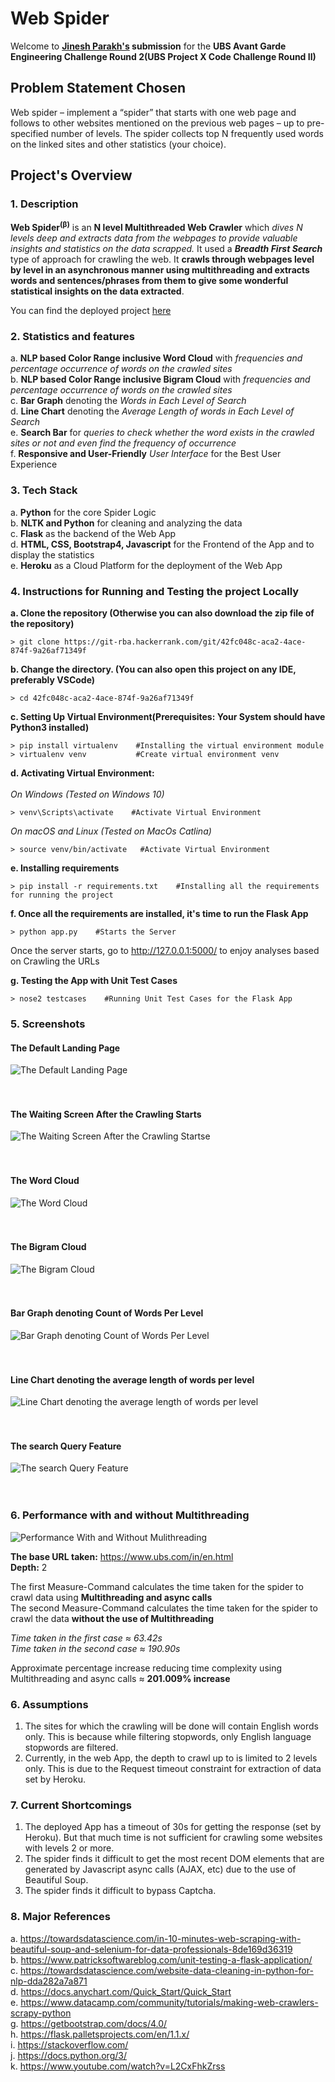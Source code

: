 # Web Spider

Welcome to **[Jinesh Parakh's](https://github.com/jineshparakh) submission** for the **UBS Avant Garde Engineering Challenge Round 2(UBS Project X Code Challenge Round II)**

## Problem Statement Chosen
Web spider – implement a “spider” that starts with one web page and follows to other websites mentioned on the previous web pages – up to pre-specified number of levels. The spider collects top N frequently used words on the linked sites and other statistics (your choice).

## Project's Overview


### 1. Description

**Web Spider<sup>(&beta;)</sup>** is an **N level Multithreaded Web Crawler** which *dives N levels deep and extracts data from the webpages to provide valuable insights and statistics on the data scrapped.* It used a ***Breadth First Search*** type of approach for crawling the web. It **crawls through webpages level by level in an asynchronous manner using multithreading and extracts words and sentences/phrases from them to give some wonderful statistical insights on the data extracted**. 

You can find the deployed project [here](https://my-web-spider.herokuapp.com/)

### 2. Statistics and features

a. **NLP based Color Range inclusive Word Cloud** with *frequencies and percentage occurrence of words on the crawled sites*<br>
b. **NLP based Color Range inclusive Bigram Cloud** with *frequencies and percentage occurrence of words on the crawled sites*<br>
c. **Bar Graph** denoting the *Words in Each Level of Search*<br>
d. **Line Chart** denoting the *Average Length of words in Each Level of Search*<br>
e. **Search Bar** for *queries to check whether the word exists in the crawled sites or not and even find the frequency of occurrence*<br>
f. **Responsive and User-Friendly** *User Interface* for the Best User Experience<br>



### 3. Tech Stack

a. **Python** for the core Spider Logic<br>
b. **NLTK  and Python** for cleaning and analyzing the data<br>
c. **Flask** as the backend of the Web App<br>
d. **HTML, CSS, Bootstrap4, Javascript** for the Frontend of the App and to display the statistics<br>
e. **Heroku** as a Cloud Platform for the deployment of the Web App<br>


### 4. Instructions for Running and Testing the project Locally


**a. Clone the repository (Otherwise you can also download the zip file of the repository)**
```
> git clone https://git-rba.hackerrank.com/git/42fc048c-aca2-4ace-874f-9a26af71349f
```

**b. Change the directory. (You can also open this project on any IDE, preferably VSCode)**

```
> cd 42fc048c-aca2-4ace-874f-9a26af71349f
```

**c. Setting Up Virtual Environment(Prerequisites: Your System should have Python3 installed)**

```
> pip install virtualenv    #Installing the virtual environment module
> virtualenv venv           #Create virtual environment venv
````
**d. Activating Virtual Environment:**<br><br>
*On Windows (Tested on Windows 10)*
```
> venv\Scripts\activate    #Activate Virtual Environment 
```
*On macOS  and Linux (Tested on MacOs Catlina)*
```
> source venv/bin/activate   #Activate Virtual Environment
```

**e. Installing requirements**
```
> pip install -r requirements.txt    #Installing all the requirements for running the project
```

**f. Once all the requirements are installed, it's time to run the Flask App**
```
> python app.py    #Starts the Server
```

Once the server starts, go to http://127.0.0.1:5000/ to enjoy analyses based on Crawling the URLs

**g. Testing the App with Unit Test Cases**
```
> nose2 testcases    #Running Unit Test Cases for the Flask App
```
### 5. Screenshots

#### The Default Landing Page
![The Default Landing Page](/Screenshots/Demo1.png)
<br><br><br>
#### The Waiting Screen After the Crawling Starts
![The Waiting Screen After the Crawling Startse](/Screenshots/Demo2.png)
<br><br><br>
#### The Word Cloud
![The Word Cloud](/Screenshots/Demo3.png)
<br><br><br>
#### The Bigram Cloud
![The Bigram Cloud](/Screenshots/Demo4.png)
<br><br><br>
#### Bar Graph denoting Count of Words Per Level
![Bar Graph denoting Count of Words Per Level](/Screenshots/Demo5.png)
<br><br><br>
#### Line Chart denoting the average length of words per level
![Line Chart denoting the average length of words per level](/Screenshots/Demo6.png)
<br><br><br>
#### The search Query Feature
![The search Query Feature](/Screenshots/Demo7.png)
<br><br><br>



### 6. Performance with and without Multithreading

![Performance With and Without Mulithreading](/Screenshots/TimeDifference.png)

**The base URL taken:** https://www.ubs.com/in/en.html<br>
**Depth:** 2<br>

The first Measure-Command calculates the time taken for the spider to crawl data using **Multithreading and async calls**<br>
The second Measure-Command calculates the time taken for the spider to crawl the data **without the use of Multithreading**<br>

*Time taken in the first case ≈ 63.42s*<br>
*Time taken in the second case ≈ 190.90s*

Approximate percentage increase reducing time complexity using Multithreading and async calls ≈ **201.009% increase**<br>

### 6. Assumptions

1. The sites for which the crawling will be done will contain English words only. This is because while filtering stopwords, only English language stopwords are filtered.<br>
2. Currently, in the web App, the depth to crawl up to is limited to 2 levels only. This is due to the Request timeout constraint for extraction of data set by Heroku. <br>


### 7. Current Shortcomings

1. The deployed App has a timeout of 30s for getting the response (set by Heroku). But that much time is not sufficient for crawling some websites with levels 2 or more.<br>
2. The spider finds it difficult to get the most recent DOM elements that are generated by Javascript async calls (AJAX, etc) due to the use of Beautiful Soup.<br>
3. The spider finds it difficult to bypass Captcha.<br>


### 8. Major References

a. https://towardsdatascience.com/in-10-minutes-web-scraping-with-beautiful-soup-and-selenium-for-data-professionals-8de169d36319<br>
b. https://www.patricksoftwareblog.com/unit-testing-a-flask-application/<br>
c. https://towardsdatascience.com/website-data-cleaning-in-python-for-nlp-dda282a7a871<br>
d. https://docs.anychart.com/Quick_Start/Quick_Start<br>
e. https://www.datacamp.com/community/tutorials/making-web-crawlers-scrapy-python<br>
g. https://getbootstrap.com/docs/4.0/<br>
h. https://flask.palletsprojects.com/en/1.1.x/<br>
i. https://stackoverflow.com/<br>
j. https://docs.python.org/3/<br>
k. https://www.youtube.com/watch?v=L2CxFhkZrss<br>
